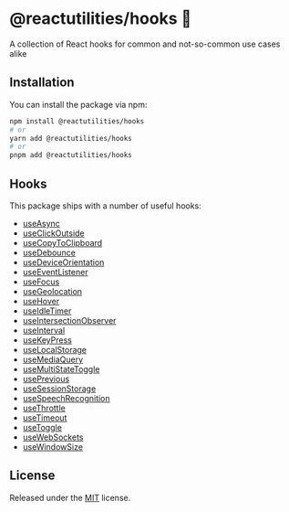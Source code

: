 # @reactutilities/hooks 🎣 

A collection of React hooks for common and not-so-common use cases alike

## Installation

You can install the package via npm:

```bash
npm install @reactutilities/hooks
# or
yarn add @reactutilities/hooks
# or
pnpm add @reactutilities/hooks
```

## Hooks

This package ships with a number of useful hooks:

- [useAsync](https://github.com/givensuman/reactutilities/tree/master/src/hooks/useAsync)
- [useClickOutside](https://github.com/givensuman/reactutilities/tree/master/src/hooks/useClickOutside)
- [useCopyToClipboard](https://github.com/givensuman/reactutilities/tree/master/src/hooks/useCopyToClipboard)
- [useDebounce](https://github.com/givensuman/reactutilities/tree/master/src/hooks/useDebounce)
- [useDeviceOrientation](https://github.com/givensuman/reactutilities/tree/master/src/hooks/useDeviceOrientation)
- [useEventListener](https://github.com/givensuman/reactutilities/tree/master/src/hooks/useEventListener)
- [useFocus](https://github.com/givensuman/reactutilities/tree/master/src/hooks/useFocus)
- [useGeolocation](https://github.com/givensuman/reactutilities/tree/master/src/hooks/useGeolocation)
- [useHover](https://github.com/givensuman/reactutilities/tree/master/src/hooks/useHover)
- [useIdleTimer](https://github.com/givensuman/reactutilities/tree/master/src/hooks/useIdleTimer)
- [useIntersectionObserver](https://github.com/givensuman/reactutilities/tree/master/src/hooks/useIntersectionObserver)
- [useInterval](https://github.com/givensuman/reactutilities/tree/master/src/hooks/useInterval)
- [useKeyPress](https://github.com/givensuman/reactutilities/tree/master/src/hooks/useKeyPress)
- [useLocalStorage](https://github.com/givensuman/reactutilities/tree/master/src/hooks/useLocalStorage)
- [useMediaQuery](https://github.com/givensuman/reactutilities/tree/master/src/hooks/useMediaQuery)
- [useMultiStateToggle](https://github.com/givensuman/reactutilities/tree/master/src/hooks/useMultiStateToggle)
- [usePrevious](https://github.com/givensuman/reactutilities/tree/master/src/hooks/usePrevious)
- [useSessionStorage](https://github.com/givensuman/reactutilities/tree/master/src/hooks/useSessionStorage)
- [useSpeechRecognition](https://github.com/givensuman/reactutilities/tree/master/src/hooks/useSpeechRecognition)
- [useThrottle](https://github.com/givensuman/reactutilities/tree/master/src/hooks/useThrottle)
- [useTimeout](https://github.com/givensuman/reactutilities/tree/master/src/hooks/useTimeout)
- [useToggle](https://github.com/givensuman/reactutilities/tree/master/src/hooks/useToggle)
- [useWebSockets](https://github.com/givensuman/reactutilities/tree/master/src/hooks/useWebSockets)
- [useWindowSize](https://github.com/givensuman/reactutilities/tree/master/src/hooks/useWindowSize)

## License

Released under the [MIT](https://mit-license.org/) license.